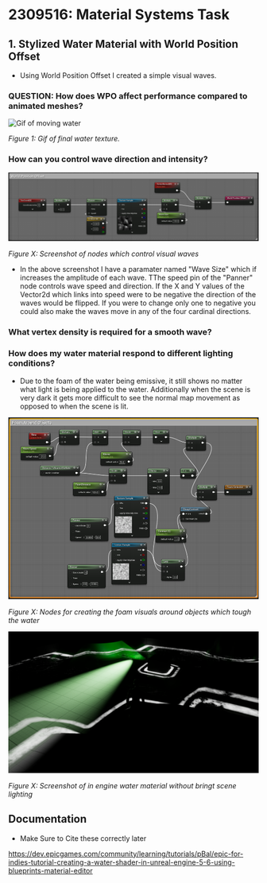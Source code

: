 # 2309516: Material Systems Task

## 1. Stylized Water Material with World Position Offset

- Using World Position Offset I created a simple visual waves.  

### QUESTION: How does WPO affect performance compared to animated meshes?

![Gif of moving water](https://raw.githubusercontent.com/BradleyCurtisDev/TechnicalArtFGCT5016/refs/heads/main/ImagesAndGifs/2025-10-09%2013-05-29.gif?token=GHSAT0AAAAAADMZXQJVEH2CLZA4JVPKXSSI2HHU53A)

*Figure 1: Gif of final water texture.*

### How can you control wave direction and intensity?

![Image of WPO Nodes](https://raw.githubusercontent.com/BradleyCurtisDev/TechnicalArtFGCT5016/refs/heads/main/ImagesAndGifs/WorldPositionOffsetNodes.png?token=GHSAT0AAAAAADMZXQJU5VI7IIHQKXXAB4MW2HHVT2A)

*Figure X: Screenshot of nodes which control visual waves*

- In the above screenshot I have a paramater named "Wave Size" which if increases the amplitude of each wave. TThe speed pin of the "Panner" node controls wave speed and direction. If the X and Y values of the Vector2d which links into speed were to be negative the direction of the waves would be flipped. If you were to change only one to negative you could also make the waves move in any of the four cardinal directions.

### What vertex density is required for a smooth wave?

### How does my water material respond to different lighting conditions?

- Due to the foam of the water being emissive, it still shows no matter what light is being applied to the water. Additionally when the scene is very dark it gets more difficult to see the normal map movement as opposed to when the scene is lit.

![Image is nodes for foam](https://raw.githubusercontent.com/BradleyCurtisDev/TechnicalArtFGCT5016/refs/heads/main/ImagesAndGifs/FoamNodes.png?token=GHSAT0AAAAAADMZXQJVYYQXOIF46YJEJWW22HHVO2A)

*Figure X: Nodes for creating the foam visuals around objects which tough the water*

![Image of the water texture in the dark](https://raw.githubusercontent.com/BradleyCurtisDev/TechnicalArtFGCT5016/refs/heads/main/ImagesAndGifs/FoamInDark.png?token=GHSAT0AAAAAADMZXQJV3DUEZM4TMR3R32I62HHVLSQ)

*Figure X: Screenshot of in engine water material without bringt scene lighting*


























## Documentation

- Make Sure to Cite these correctly later

https://dev.epicgames.com/community/learning/tutorials/pBal/epic-for-indies-tutorial-creating-a-water-shader-in-unreal-engine-5-6-using-blueprints-material-editor
